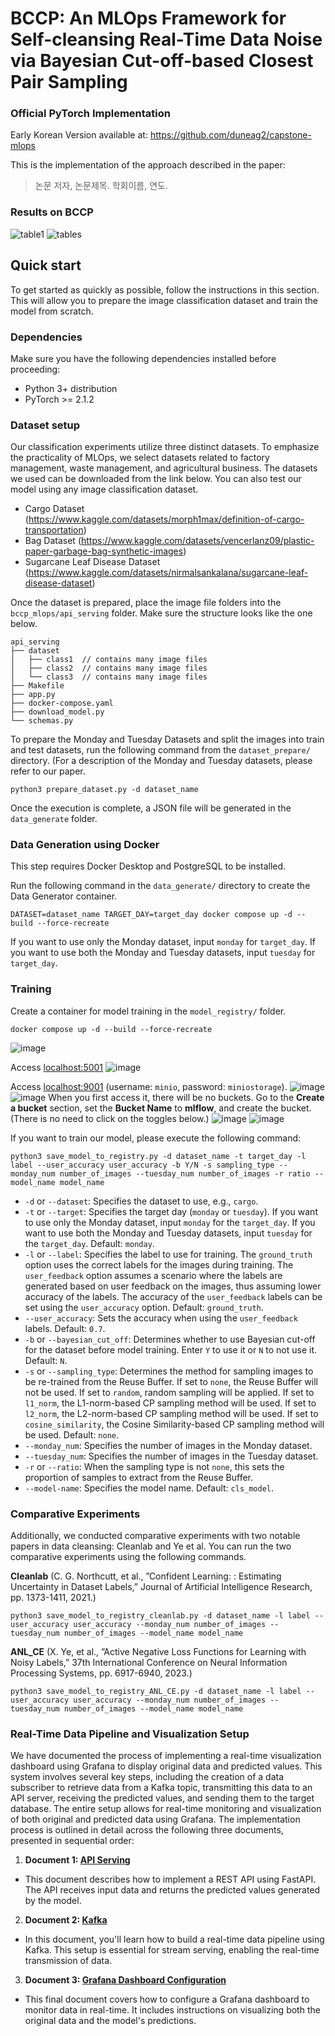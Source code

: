 # BCCP: An MLOps Framework for Self-cleansing Real-Time Data Noise via Bayesian Cut-off-based Closest Pair Sampling
### Official PyTorch Implementation

Early Korean Version available at: https://github.com/duneag2/capstone-mlops

This is the implementation of the approach described in the paper:

> 논문 저자, 논문제목. 학회이름, 연도.

### Results on BCCP
![table1](https://github.com/user-attachments/assets/830bcca0-c781-4b13-abdc-95e3800aa9dd)
![tables](https://github.com/user-attachments/assets/05285dc6-5420-413d-aa73-92fc1566c954)

## Quick start
To get started as quickly as possible, follow the instructions in this section. This will allow you to prepare the image classification dataset and train the model from scratch.

### Dependencies
Make sure you have the following dependencies installed before proceeding:
- Python 3+ distribution
- PyTorch >= 2.1.2

### Dataset setup
Our classification experiments utilize three distinct datasets. To emphasize the practicality of MLOps, we select datasets related to factory management, waste management, and agricultural business. The datasets we used can be downloaded from the link below. You can also test our model using any image classification dataset.
- Cargo Dataset (https://www.kaggle.com/datasets/morph1max/definition-of-cargo-transportation)
- Bag Dataset (https://www.kaggle.com/datasets/vencerlanz09/plastic-paper-garbage-bag-synthetic-images)
- Sugarcane Leaf Disease Dataset (https://www.kaggle.com/datasets/nirmalsankalana/sugarcane-leaf-disease-dataset)

Once the dataset is prepared, place the image file folders into the `bccp_mlops/api_serving` folder. Make sure the structure looks like the one below.
```
api_serving
├── dataset
│   ├── class1  // contains many image files
│   ├── class2  // contains many image files
│   └── class3  // contains many image files
├── Makefile
├── app.py
├── docker-compose.yaml
├── download_model.py
└── schemas.py
```

To prepare the Monday and Tuesday Datasets and split the images into train and test datasets, run the following command from the `dataset_prepare/` directory. (For a description of the Monday and Tuesday datasets, please refer to our paper.
```
python3 prepare_dataset.py -d dataset_name
```

Once the execution is complete, a JSON file will be generated in the `data_generate` folder.

### Data Generation using Docker

This step requires Docker Desktop and PostgreSQL to be installed.

Run the following command in the `data_generate/` directory to create the Data Generator container.

```
DATASET=dataset_name TARGET_DAY=target_day docker compose up -d --build --force-recreate
```

If you want to use only the Monday dataset, input `monday` for `target_day`. If you want to use both the Monday and Tuesday datasets, input `tuesday` for `target_day`.

### Training

Create a container for model training in the `model_registry/` folder.

```
docker compose up -d --build --force-recreate
```

 ![image](https://github.com/duneag2/capstone-mlops/assets/137387521/f51d472d-3748-406c-b65c-664c7a8cf310)




  Access [localhost:5001](http://localhost:5001/) 
  ![image](https://github.com/duneag2/capstone-mlops/assets/137387521/ac82e811-0ed8-4b86-b287-537e045b9e0f)


  Access [localhost:9001](http://localhost:9001/) (username: `minio`, password: `miniostorage`).
  ![image](https://github.com/duneag2/capstone-mlops/assets/137387521/e4d6ad20-c912-4b6c-a9d9-b6b70dc8e0e7)
  ![image](https://github.com/duneag2/capstone-mlops/assets/137387521/b6bdf68a-5243-48de-a331-336661b4e4c1)
  When you first access it, there will be no buckets. Go to the **Create a bucket** section, set the **Bucket Name** to **mlflow**, and create the bucket. (There is no need to click on the toggles below.)
  ![image](https://github.com/duneag2/capstone-mlops/assets/137387521/43c2f4c9-9cce-4087-891a-bcbb483a1106)
  ![image](https://github.com/duneag2/capstone-mlops/assets/137387521/7cac725f-50f1-49cb-9946-1ef7ce19b486)





If you want to train our model, please execute the following command:

```
python3 save_model_to_registry.py -d dataset_name -t target_day -l label --user_accuracy user_accuracy -b Y/N -s sampling_type --monday_num number_of_images --tuesday_num number_of_images -r ratio --model_name model_name
```
- `-d` or `--dataset`: Specifies the dataset to use, e.g., `cargo`.
- `-t` or `--target`: Specifies the target day (`monday` or `tuesday`). If you want to use only the Monday dataset, input `monday` for the `target_day`. If you want to use both the Monday and Tuesday datasets, input `tuesday` for the `target_day`. Default: `monday`.
- `-l` or `--label`: Specifies the label to use for training. The `ground_truth` option uses the correct labels for the images during training. The `user_feedback` option assumes a scenario where the labels are generated based on user feedback on the images, thus assuming lower accuracy of the labels. The accuracy of the `user_feedback` labels can be set using the `user_accuracy` option. Default: `ground_truth`.
- `--user_accuracy`: Sets the accuracy when using the `user_feedback` labels. Default: `0.7`.
- `-b` or `--bayesian_cut_off`: Determines whether to use Bayesian cut-off for the dataset before model training. Enter `Y` to use it or `N` to not use it. Default: `N`.
- `-s` or `--sampling_type`: Determines the method for sampling images to be re-trained from the Reuse Buffer. If set to `none`, the Reuse Buffer will not be used. If set to `random`, random sampling will be applied. If set to `l1_norm`, the L1-norm-based CP sampling method will be used. If set to `l2_norm`, the L2-norm-based CP sampling method will be used. If set to `cosine_similarity`, the Cosine Similarity-based CP sampling method will be used. Default: `none`.
- `--monday_num`: Specifies the number of images in the Monday dataset.
- `--tuesday_num`: Specifies the number of images in the Tuesday dataset.
- `-r` or `--ratio`: When the sampling type is not `none`, this sets the proportion of samples to extract from the Reuse Buffer.
- `--model-name`: Specifies the model name. Default: `cls_model`.

### Comparative Experiments
Additionally, we conducted comparative experiments with two notable papers in data cleansing: Cleanlab and Ye et al. You can run the two comparative experiments using the following commands.

**Cleanlab** (C. G. Northcutt, et al., ”Confident Learning: : Estimating Uncertainty in Dataset Labels,” Journal of Artificial Intelligence Research, pp. 1373-1411, 2021.)
```
python3 save_model_to_registry_cleanlab.py -d dataset_name -l label --user_accuracy user_accuracy --monday_num number_of_images --tuesday_num number_of_images --model_name model_name
```
**ANL_CE** (X. Ye, et al., ”Active Negative Loss Functions for Learning with Noisy Labels,” 37th International Conference on Neural Information Processing Systems, pp. 6917-6940, 2023.)
```
python3 save_model_to_registry_ANL_CE.py -d dataset_name -l label --user_accuracy user_accuracy --monday_num number_of_images --tuesday_num number_of_images --model_name model_name
```

### Real-Time Data Pipeline and Visualization Setup
We have documented the process of implementing a real-time visualization dashboard using Grafana to display original data and predicted values. This system involves several key steps, including the creation of a data subscriber to retrieve data from a Kafka topic, transmitting this data to an API server, receiving the predicted values, and sending them to the target database. The entire setup allows for real-time monitoring and visualization of both original and predicted data using Grafana.
The implementation process is outlined in detail across the following three documents, presented in sequential order:

1. **Document 1: [API Serving](api_serving/README.md)**
 - This document describes how to implement a REST API using FastAPI. The API receives input data and returns the predicted values generated by the model.

2. **Document 2: [Kafka](kafka/README.md)**
 - In this document, you'll learn how to build a real-time data pipeline using Kafka. This setup is essential for stream serving, enabling the real-time transmission of data.
   
3. **Document 3: [Grafana Dashboard Configuration](dashboard_stream/README.md)**
 - This final document covers how to configure a Grafana dashboard to monitor data in real-time. It includes instructions on visualizing both the original data and the model's predictions.
